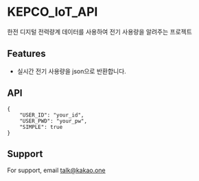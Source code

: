 
# KEPCO_IoT_API
한전 디지털 전력량계 데이터를 사용하여 전기 사용량을 알려주는 프로젝트
## Features

- 실시간 전기 사용량을 json으로 반환합니다.

## API
```
{
    "USER_ID": "your_id",
    "USER_PWD": "your_pw",
    "SIMPLE": true
}
```
## Support

For support, email talk@kakao.one

